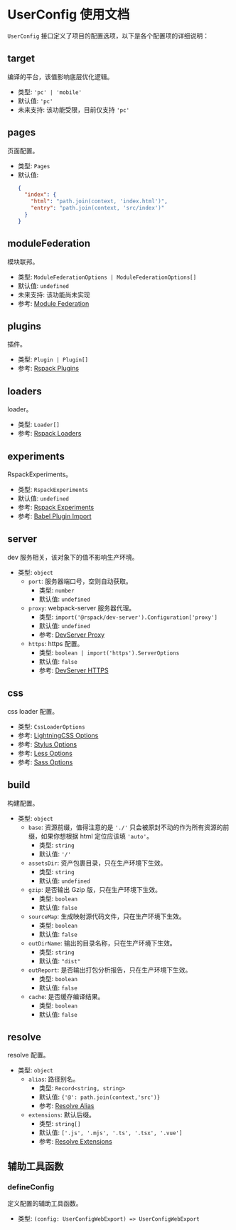 # UserConfig 使用文档

`UserConfig` 接口定义了项目的配置选项，以下是各个配置项的详细说明：

## target

编译的平台，该值影响底层优化逻辑。

- 类型: `'pc' | 'mobile'`
- 默认值: `'pc'`
- 未来支持: 该功能受限，目前仅支持 `'pc'`

## pages

页面配置。

- 类型: `Pages`
- 默认值:
  ```json
  {
    "index": {
      "html": "path.join(context, 'index.html')",
      "entry": "path.join(context, 'src/index')"
    }
  }
  ```

## moduleFederation

模块联邦。

- 类型: `ModuleFederationOptions | ModuleFederationOptions[]`
- 默认值: `undefined`
- 未来支持: 该功能尚未实现
- 参考: [Module Federation](https://module-federation.io/zh/blog/announcement.html)

## plugins

插件。

- 类型: `Plugin | Plugin[]`
- 参考: [Rspack Plugins](https://rspack.dev/zh/guide/features/plugin)

## loaders

loader。

- 类型: `Loader[]`
- 参考: [Rspack Loaders](https://rspack.dev/zh/guide/features/loader)

## experiments

RspackExperiments。

- 类型: `RspackExperiments`
- 默认值: `undefined`
- 参考: [Rspack Experiments](https://rspack.dev/zh/guide/features/builtin-swc-loader#rspackexperimentsimport)
- 参考: [Babel Plugin Import](https://www.npmjs.com/package/babel-plugin-import)

## server

dev 服务相关，该对象下的值不影响生产环境。

- 类型: `object`
  - `port`: 服务器端口号，空则自动获取。
    - 类型: `number`
    - 默认值: `undefined`
  - `proxy`: webpack-server 服务器代理。
    - 类型: `import('@rspack/dev-server').Configuration['proxy']`
    - 默认值: `undefined`
    - 参考: [DevServer Proxy](https://webpack.js.org/configuration/dev-server/#devserverproxy)
  - `https`: https 配置。
    - 类型: `boolean | import('https').ServerOptions`
    - 默认值: `false`
    - 参考: [DevServer HTTPS](https://webpack.js.org/configuration/dev-server/#devserverhttps)

## css

css loader 配置。

- 类型: `CssLoaderOptions`
- 参考: [LightningCSS Options](https://rspack.dev/zh/guide/features/builtin-lightningcss-loader#%E9%80%89%E9%A1%B9)
- 参考: [Stylus Options](https://webpack.js.org/loaders/stylus-loader/#options)
- 参考: [Less Options](https://webpack.js.org/loaders/less-loader/#options)
- 参考: [Sass Options](https://webpack.js.org/loaders/sass-loader/#options)

## build

构建配置。

- 类型: `object`
  - `base`: 资源前缀，值得注意的是 `'./'` 只会被原封不动的作为所有资源的前缀，如果你想根据 html 定位应该填 `'auto'`。
    - 类型: `string`
    - 默认值: `'/'`
  - `assetsDir`: 资产包裹目录，只在生产环境下生效。
    - 类型: `string`
    - 默认值: `undefined`
  - `gzip`: 是否输出 Gzip 版，只在生产环境下生效。
    - 类型: `boolean`
    - 默认值: `false`
  - `sourceMap`: 生成映射源代码文件，只在生产环境下生效。
    - 类型: `boolean`
    - 默认值: `false`
  - `outDirName`: 输出的目录名称，只在生产环境下生效。
    - 类型: `string`
    - 默认值: `"dist"`
  - `outReport`: 是否输出打包分析报告，只在生产环境下生效。
    - 类型: `boolean`
    - 默认值: `false`
  - `cache`: 是否缓存编译结果。
    - 类型: `boolean`
    - 默认值: `false`

## resolve

resolve 配置。

- 类型: `object`
  - `alias`: 路径别名。
    - 类型: `Record<string, string>`
    - 默认值: `{'@': path.join(context,'src')}`
    - 参考: [Resolve Alias](https://webpack.js.org/configuration/resolve/#resolvealias)
  - `extensions`: 默认后缀。
    - 类型: `string[]`
    - 默认值: `['.js', '.mjs', '.ts', '.tsx', '.vue']`
    - 参考: [Resolve Extensions](https://webpack.js.org/configuration/resolve/#resolveextensions)

## 辅助工具函数

### defineConfig

定义配置的辅助工具函数。

- 类型: `(config: UserConfigWebExport) => UserConfigWebExport`
